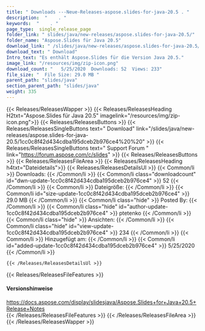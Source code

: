 ```yaml
---
title: " Downloads ---Neue-Releases-aspose.slides-for-java-20.5 . "
description:  "    . " 
keywords:  "    . " 
page_type:  single_release_page
folder_link: " slides/java/new-releases/aspose.slides-for-java-20.5/"
folder_name: "Aspose.Slides für Java 20.5"
download_link: " /slides/java/new-releases/aspose.slides-for-java-20.5/1cc0c8f42d434cdba195dceb2b976ce4"
download_text: " Download"
Intro_text: "Es enthält Aspose.Slides für die Version Java 20.5."
image_link: "/resources/img/zip-icon.png"
download_count: "   5/25/2020  Downloads: 52  Views: 233"
file_size: "  File Size: 29.0 MB "
parent_path: "slides/java"
section_parent_path: "slides/java"
weight: 335
---
```


{{< Releases/ReleasesWapper >}}
  {{< Releases/ReleasesHeading H2txt="Aspose.Slides für Java 20.5" imagelink="/resources/img/zip-icon.png">}}
  {{< Releases/ReleasesButtons >}}
    {{< Releases/ReleasesSingleButtons text=" Download" link="/slides/java/new-releases/aspose.slides-for-java-20.5/1cc0c8f42d434cdba195dceb2b976ce4%20%20" >}}
    {{< Releases/ReleasesSingleButtons text=" Support Forum " link="https://forum.aspose.com/c/slides" >}}
  {{< Releases/ReleasesButtons >}}
  {{< Releases/ReleasesFileArea >}}
    {{< Releases/ReleasesHeading h4txt="Dateidetails">}}
    {{< Releases/ReleasesDetailsUl >}}
            {{< Common/li >}} Downloads: {{< /Common/li >}}
      {{< Common/li class="downloadcount" id="dwn-update-1cc0c8f42d434cdba195dceb2b976ce4" >}} 52 {{< /Common/li >}}
      {{< Common/li >}} Dateigröße: {{< /Common/li >}}
      {{< Common/li id="size-update-1cc0c8f42d434cdba195dceb2b976ce4" >}} 29.0 MB {{< /Common/li >}} 
      {{< Common/li  class="hide" >}} Posted By: {{< /Common/li >}} 
      {{< Common/li class="hide" id="author-update-1cc0c8f42d434cdba195dceb2b976ce4" >}} ptetenko {{< /Common/li >}}
      {{< Common/li class="hide" >}} Ansichten: {{< /Common/li >}}
      {{< Common/li class="hide" id="view-update-1cc0c8f42d434cdba195dceb2b976ce4" >}} 234 {{< /Common/li >}}
      {{< Common/li >}} Hinzugefügt am: {{< /Common/li >}}
      {{< Common/li id="added-update-1cc0c8f42d434cdba195dceb2b976ce4" >}} 5/25/2020 {{< /Common/li >}} 

    {{< /Releases/ReleasesDetailsUl >}}

  {{< Releases/ReleasesFileFeatures >}}
      <h4>Versionshinweise</h4><div> <a href="https://docs.aspose.com/display/slidesjava/Aspose.Slides+for+Java+20.5+Release+Notes">https://docs.aspose.com/display/slidesjava/Aspose.Slides+for+Java+20.5+Release+Notes</a></div>
  {{< /Releases/ReleasesFileFeatures >}}
 {{< /Releases/ReleasesFileArea >}}
{{< /Releases/ReleasesWapper >}}



